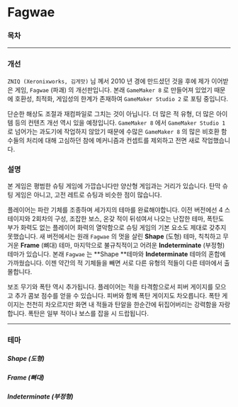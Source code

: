 # Fagwae

### 목차

[개선]: https://github.com/iconstudio/Fagwae#개선
[설명]: https://github.com/iconstudio/Fagwae#설명

------

### 개선

 `ZNIQ (Xeronixworks, 김게맛)` 님 께서 2010 년 경에 만드셨던 것을 후에 제가 이어받은 게임, `Fagwae` (파괘) 의 개선판입니다. 본래 `GameMaker 8` 로 만들어져 있었기 때문에 호환성, 최적화, 게임성의 한계가 존재하여 `GameMaker Studio 2` 로 포팅 중입니다.

 단순한 해상도 조절과 재컴파일로 그치는 것이 아닙니다. 더 많은 적 유형, 더 많은 아이템 등의 컨텐츠 개선 역시 있을 예정입니다. `GameMaker 8` 에서 `GameMaker Studio 1` 로 넘어가는 과도기에 작업하지 않았기 때문에 수많은 `GameMaker 8` 의 많은 비호환 함수들의 처리에 대해 고심하던 참에 메커니즘과 컨셉트를 제외하고 전면 새로 작업했습니다.

### 설명

  본 게임은 평범한 슈팅 게임에 가깝습니다만 양산형 게임과는 거리가 있습니다. 탄막 슈팅 게임은 아니고, 고전 레트로 슈팅과 비슷한 점이 많습니다.

 플레이어는 파란 기체를 조종하며 세가지의 테마를 완료해야합니다. 이전 버전에선 4 스테이지와 2회차의 구성, 조잡한 보스, 온갖 적이 뒤섞여서 나오는 난잡한 테마, 폭탄도 부가 화력도 없는 플레이어 화력의 열악함으로 슈팅 게임의 기본 요소도 제대로 갖추지 못했습니다. 새 버전에서는 원래 `Fagwae` 의 멋을 살린 **Shape** (도형) 테마, 칙칙하고 무거운 **Frame** (뼈대) 테마, 마지막으로 불규칙적이고 어려운 **Indeterminate** (부정형) 테마가 있습니다. 본래 `Fagwae` 는 **Shape **테마와 **Indeterminate** 테마의 혼합에 가까웠습니다. 이젠 약간의 적 기체들을 빼면 서로 다른 유형의 적들이 다른 테마에서 출몰합니다.

보조 무기와 폭탄 역시 추가됩니다. 플레이어는 적을 타격함으로서 피버 게이지를 모으고 추가 콤보 점수를 얻을 수 있습니다. 피버와 함께 폭탄 게이지도 차오릅니다. 폭탄 게이지는 천천히 차오르지만 화면 내 적들과 탄알을 한순간에 뒤집어버리는 강력함을 자랑합니다. 폭탄은 일부 적이나 보스를 잡을 시 드랍됩니다.

------

### 테마

##### Shape (도형)



##### Frame (뼈대)



##### Indeterminate (부정형)